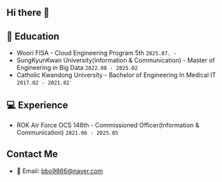 ## Hi there 👋

<!--
**bbo9866/bbo9866** is a ✨ _special_ ✨ repository because its `README.md` (this file) appears on your GitHub profile.

Here are some ideas to get you started:

- 🔭 I’m currently working on ...
- 🌱 I’m currently learning ...
- 👯 I’m looking to collaborate on ...
- 🤔 I’m looking for help with ...
- 💬 Ask me about ...
- 📫 How to reach me: ...
- 😄 Pronouns: ...
- ⚡ Fun fact: ...
-->
<!--[![Top Langs](https://github-readme-stats.vercel.app/api/top-langs/?username=bbo9866)](https://github.com/anuraghazra/github-readme-stats)

![Jiwon's GitHub stats](https://github-readme-stats.vercel.app/api?username=bbo9866&hide=contribs,prs&show_icons=true&theme=테마) -->

<!-- ## About Me -->



## 🌱 Education
- Woori FISA - Cloud Engineering Program 5th `2025.07. - `
- SungKyunKwan University(Information & Communication) - Master of Engineering in Big Data `2022.08 - 2025.02`
- Catholic Kwandong University - Bachelor of Engineering In Medical IT `2017.02 - 2021.02`


## 💻 Experience
  - ROK Air Force OCS 146th - Commissioned Officer(Information & Communication) `2021.06 - 2025.05`
<!--    - Cyber Operations Command  `2021.07 - 2025.05` -->


## Contact Me
   - 📧 Email: bbo9866@naver.com
